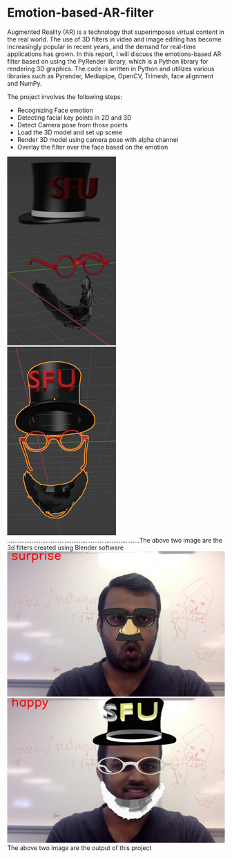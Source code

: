 # Emotion-based-AR-filter
Augmented Reality (AR) is a technology that superimposes virtual content in the real
world. The use of 3D filters in video and image editing has become increasingly popular
in recent years, and the demand for real-time applications has grown. In this report, I
will discuss the emotions-based AR filter based on using the PyRender library, which is
a Python library for rendering 3D graphics. The code is written in Python and utilizes
various libraries such as Pyrender, Mediapipe, OpenCV, Trimesh, face alignment and
NumPy.

The project involves the following steps:
* Recognizing Face emotion
* Detecting facial key points in 2D and 3D
* Detect Camera pose from those points
* Load the 3D model and set up scene
* Render 3D model using camera pose with alpha channel
* Overlay the filter over the face based on the emotion

![img2.png](img2.png)
![img3.png](img3.png)
............................................................................The above two image are the 3d filters created using Blender software
![frame191.jpg](frame191.jpg)
![frame82.jpg](frame82.jpg)
The above two image are the output of this project
